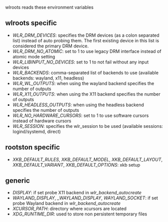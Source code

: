wlroots reads these environment variables

wlroots specific
----------------
* *WLR_DRM_DEVICES*: specifies the DRM devices (as a colon separated list)
  instead of auto probing them. The first existing device in this list is
  considered the primary DRM device.
* *WLR_DRM_NO_ATOMIC*: set to 1 to use legacy DRM interface instead of atomic
  mode setting
* *WLR_LIBINPUT_NO_DEVICES*: set to 1 to not fail without any input devices
* *WLR_BACKENDS*: comma-separated list of backends to use (available backends:
  wayland, x11, headless)
* *WLR_WL_OUTPUTS*: when using the wayland backend specifies the number of outputs
* *WLR_X11_OUTPUTS*: when using the X11 backend specifies the number of outputs
* *WLR_HEADLESS_OUTPUTS*: when using the headless backend specifies the number
  of outputs
* *WLR_NO_HARDWARE_CURSORS*: set to 1 to use software cursors instead of
  hardware cursors
* *WLR_SESSION*: specifies the wlr\_session to be used (available sessions:
  logind/systemd, direct)

rootston specific
------------------
* *XKB_DEFAULT_RULES*, *XKB_DEFAULT_MODEL*, *XKB_DEFAULT_LAYOUT*,
  *XKB_DEFAULT_VARIANT*, *XKB_DEFAULT_OPTIONS*: xkb setup

generic
-------
* *DISPLAY*: if set probe X11 backend in *wlr_backend_autocreate*
* *WAYLAND_DISPLAY*, *_WAYLAND_DISPLAY*, *WAYLAND_SOCKET*: if set probe Wayland
  backend in *wlr_backend_autocreate*
* *XCURSOR_PATH*: directory where xcursors are located
* *XDG_RUNTIME_DIR*: used to store non persistent temporary files
